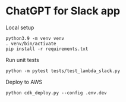 # ChatGPT for Slack app

Local setup
```
python3.9 -m venv venv
. venv/bin/activate
pip install -r requirements.txt
```

Run unit tests
```
python -m pytest tests/test_lambda_slack.py
```

Deploy to AWS
```
python cdk_deploy.py --config .env.dev
```